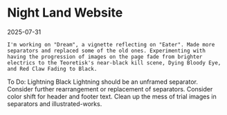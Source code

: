 # Night Land Website

2025-07-31

    I'm working on "Dream", a vignette reflecting on "Eater". Made more separators and replaced some of the old ones. Experimenting with having the progression of images on the page fade from brighter electrics to the Teoretisk's near-black kill scene, Dying Bloody Eye, and Red Claw Fading to Black.

To Do:
    Lightning Black Lightning should be an unframed separator.
    Consider further rearrangement or replacement of separators.
    Consider color shift for header and footer text.
    Clean up the mess of trial images in separators and illustrated-works.


